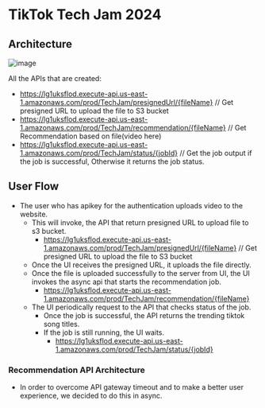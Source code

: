 # TikTok Tech Jam 2024 #


## Architecture ##

![image](https://github.com/ernraff/tech-jam-2024/assets/103540977/e08c8452-dd45-462b-b212-fbf3eb81b1b8)

All the APIs that are created:
- https://lg1uksflod.execute-api.us-east-1.amazonaws.com/prod/TechJam/presignedUrl/{fileName}   // Get presigned URL to upload the file to S3 bucket  
- https://lg1uksflod.execute-api.us-east-1.amazonaws.com/prod/TechJam/recommendation/{fileName} // Get Recommendation based on file(video here) 
- https://lg1uksflod.execute-api.us-east-1.amazonaws.com/prod/TechJam/status/{jobId} // Get the job output if the job is successful, Otherwise it returns the job status.

## User Flow ## 
- The user who has apikey for the authentication uploads video to the website.
  - This will invoke, the API that return presigned URL to upload file to s3 bucket.
    - https://lg1uksflod.execute-api.us-east-1.amazonaws.com/prod/TechJam/presignedUrl/{fileName}   // Get presigned URL to upload the file to S3 bucket  
  - Once the UI receives the presigned URL, it uploads the file directly.
  - Once the file is uploaded successfully to the server from UI, the UI invokes the async api that starts the recommendation job.
    - https://lg1uksflod.execute-api.us-east-1.amazonaws.com/prod/TechJam/recommendation/{fileName}
  - The UI periodically request to the API that checks status of the job.
    - Once the job is successful, the API returns the trending tiktok song titles.
    - If the job is still running, the UI waits.
       - https://lg1uksflod.execute-api.us-east-1.amazonaws.com/prod/TechJam/status/{jobId} 

### Recommendation API Architecture ###
- In order to overcome API gateway timeout and to make a better user experience, we decided to do this in async. 




